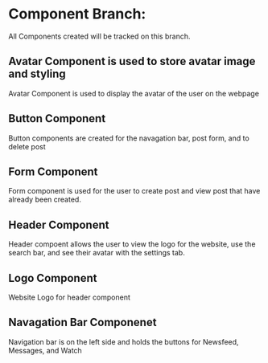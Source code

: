# Component Branch:

All Components created will be tracked on this branch.

## Avatar Component is used to store avatar image and styling

Avatar Component is used to display the avatar of the user on the webpage

## Button Component

Button components are created for the navagation bar, post form, and to delete post

## Form Component

Form component is used for the user to create post and view post that have already been created.

## Header Component

Header compoent allows the user to view the logo for the website, use the search bar, and see their avatar with the settings tab.

## Logo Component

Website Logo for header component

## Navagation Bar Componenet

Navigation bar is on the left side and holds the buttons for Newsfeed, Messages, and Watch
